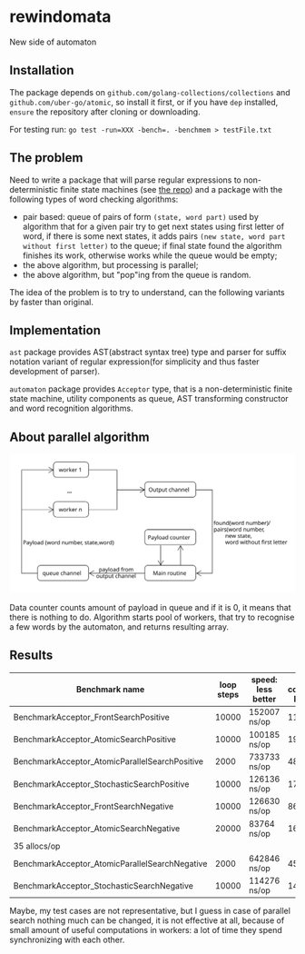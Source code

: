 # rewindomata
New side of automaton

## Installation
The package depends on `github.com/golang-collections/collections` and `github.com/uber-go/atomic`, so install it first, or if you have `dep` installed, `ensure` the repository after cloning or downloading.

For testing run: `go test -run=XXX -bench=. -benchmem > testFile.txt`

## The problem

Need to write a package that will parse regular expressions to non-deterministic finite state machines (see [the repo](https://github.com/PaulRaUnite/dsl_lab1)) and a package with the following types of word checking algorithms:

- pair based: queue of pairs of form `(state, word part)` used by algorithm that for a given pair try to get next states using first letter of word, if there is some next states, it adds pairs `(new state, word part without first letter)` to the queue; if final state found the algorithm finishes its work, otherwise works while the queue would be empty;
- the above algorithm, but processing is parallel;
- the above algorithm, but "pop"ing from the queue is random.

The idea of the problem is to try to understand, can the following variants by faster than original.

## Implementation

`ast` package provides AST(abstract syntax tree) type and parser for suffix notation variant of regular expression(for simplicity and thus faster development of parser).

`automaton` package provides `Acceptor` type, that is a non-deterministic finite state machine, utility components as queue, AST transforming constructor and word recognition algorithms.

## About parallel algorithm

![Parallel](./parallel.svg)

Data counter counts amount of payload in queue and if it is 0, it means that there is nothing to do.
Algorithm starts pool of workers, that try to recognise a few words by the automaton, and returns resulting array.

## Results

| Benchmark name | loop steps | speed: less better | memory consumption: less better | allocations |
|-------|-------|-------|-------|-------|
| BenchmarkAcceptor_FrontSearchPositive       |     	   10000	|    152007 ns/op	|   11033 B/op	|     240 allocs/op |
| BenchmarkAcceptor_AtomicSearchPositive          | 	   10000	|    100185 ns/op	|   19037 B/op	 |     43 allocs/op |
| BenchmarkAcceptor_AtomicParallelSearchPositive   |	    2000	|    733733 ns/op	|  48591 B/op	 |     84 allocs/op |
| BenchmarkAcceptor_StochasticSearchPositive      |	   10000	 |   126136 ns/op	 |  17704 B/op	 |     42 allocs/op |
| BenchmarkAcceptor_FrontSearchNegative      |      	   10000	|    126630 ns/op	|    8665 B/op	 |    182 allocs/op |
| BenchmarkAcceptor_AtomicSearchNegative |           	   20000	 |    83764 ns/op	|   16091 B/op	|  
    35 allocs/op |
| BenchmarkAcceptor_AtomicParallelSearchNegative   	|    2000	|    642846 ns/op	|   45381 B/op	  |    84 allocs/op |
| BenchmarkAcceptor_StochasticSearchNegative   |    	   10000	|    114276 ns/op	|   14736 B/op | 35 allocs/op |

Maybe, my test cases are not representative, but I guess in case of parallel search nothing much can be changed, it is not effective at all, because of small amount of useful computations in workers: a lot of time they spend synchronizing with each other. 
